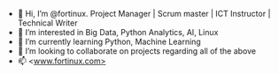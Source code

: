 - 👋 Hi, I’m @fortinux. Project Manager | Scrum master | ICT Instructor | Technical Writer 
- 👀 I’m interested in Big Data, Python Analytics, AI, Linux
- 🌱 I’m currently learning Python, Machine Learning
- 💞️ I’m looking to collaborate on projects regarding all of the above
- 📫 <www.fortinux.com>

<!---
fortinux/fortinux is a ✨ special ✨ repository because its `README.md` (this file) appears on your GitHub profile.
You can click the Preview link to take a look at your changes.
--->
